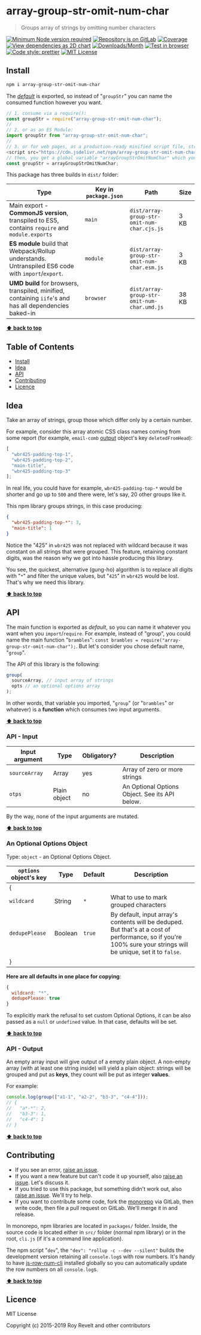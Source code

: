 # array-group-str-omit-num-char

> Groups array of strings by omitting number characters

[![Minimum Node version required][node-img]][node-url]
[![Repository is on GitLab][gitlab-img]][gitlab-url]
[![Coverage][cov-img]][cov-url]
[![View dependencies as 2D chart][deps2d-img]][deps2d-url]
[![Downloads/Month][downloads-img]][downloads-url]
[![Test in browser][runkit-img]][runkit-url]
[![Code style: prettier][prettier-img]][prettier-url]
[![MIT License][license-img]][license-url]

## Install

```bash
npm i array-group-str-omit-num-char
```

The [_default_](https://exploringjs.com/es6/ch_modules.html#_default-exports-one-per-module) is exported, so instead of "`groupStr`" you can name the consumed function however you want.

```js
// 1. consume via a require():
const groupStr = require("array-group-str-omit-num-char");
//
// 2. or as an ES Module:
import groupStr from "array-group-str-omit-num-char";
//
// 3. or for web pages, as a production-ready minified script file, straight from CDN:
<script src="https://cdn.jsdelivr.net/npm/array-group-str-omit-num-char/dist/array-group-str-omit-num-char.umd.js"></script>;
// then, you get a global variable "arrayGroupStrOmitNumChar" which you consume like this:
const groupStr = arrayGroupStrOmitNumChar;
```

This package has three builds in `dist/` folder:

| Type                                                                                                    | Key in `package.json` | Path                                        | Size  |
| ------------------------------------------------------------------------------------------------------- | --------------------- | ------------------------------------------- | ----- |
| Main export - **CommonJS version**, transpiled to ES5, contains `require` and `module.exports`          | `main`                | `dist/array-group-str-omit-num-char.cjs.js` | 3 KB  |
| **ES module** build that Webpack/Rollup understands. Untranspiled ES6 code with `import`/`export`.      | `module`              | `dist/array-group-str-omit-num-char.esm.js` | 3 KB  |
| **UMD build** for browsers, transpiled, minified, containing `iife`'s and has all dependencies baked-in | `browser`             | `dist/array-group-str-omit-num-char.umd.js` | 38 KB |

**[⬆ back to top](#)**

## Table of Contents

- [Install](#install)
- [Idea](#idea)
- [API](#api)
- [Contributing](#contributing)
- [Licence](#licence)

## Idea

Take an array of strings, group those which differ only by a certain number.

For example, consider this array atomic CSS class names coming from some report (for example, `email-comb` [output](https://www.npmjs.com/package/email-comb#api---output) object's key `deletedFromHead`):

```js
[
  "wbr425-padding-top-1",
  "wbr425-padding-top-2",
  "main-title",
  "wbr425-padding-top-3"
];
```

In real life, you could have for example, `wbr425-padding-top-*` would be shorter and go up to `500` and there were, let's say, 20 other groups like it.

This npm library groups strings, in this case producing:

```json
{
  "wbr425-padding-top-*": 3,
  "main-title": 1
}
```

Notice the "425" in `wbr425` was not replaced with wildcard because it was constant on all strings that were grouped. This feature, retaining constant digits, was the reason why we got into hassle producing this library.

You see, the quickest, alternative (gung-ho) algorithm is to replace all digits with "`*`" and filter the unique values, but "`425`" in `wbr425` would be lost. That's why we need this library.

**[⬆ back to top](#)**

## API

The main function is exported as _default_, so you can name it whatever you want when you `import`/`require`. For example, instead of "group", you could name the main function "`brambles`": `const brambles = require("array-group-str-omit-num-char");`. But let's consider you chose default name, "`group`".

The API of this library is the following:

```js
group(
  sourceArray, // input array of strings
  opts // an optional options array
);
```

In other words, that variable you imported, "`group`" (or "`brambles`" or whatever) is a **function** which consumes two input arguments.

**[⬆ back to top](#)**

### API - Input

| Input argument | Type         | Obligatory? | Description                                    |
| -------------- | ------------ | ----------- | ---------------------------------------------- |
| `sourceArray`  | Array        | yes         | Array of zero or more strings                  |
| `otps`         | Plain object | no          | An Optional Options Object. See its API below. |

By the way, none of the input arguments are mutated.

**[⬆ back to top](#)**

### An Optional Options Object

Type: `object` - an Optional Options Object.

| `options` object's key | Type    | Default | Description                                                                                                                                                     |
| ---------------------- | ------- | ------- | --------------------------------------------------------------------------------------------------------------------------------------------------------------- |
| {                      |         |         |
| `wildcard`             | String  | `*`     | What to use to mark grouped characters                                                                                                                          |
| `dedupePlease`         | Boolean | `true`  | By default, input array's contents will be deduped. But that's at a cost of performance, so if you're 100% sure your strings will be unique, set it to `false`. |
| }                      |         |         |

**Here are all defaults in one place for copying**:

```js
{
  wildcard: "*",
  dedupePlease: true
}
```

To explicitly mark the refusal to set custom Optional Options, it can be also passed as a `null` or `undefined` value. In that case, defaults will be set.

**[⬆ back to top](#)**

### API - Output

An empty array input will give output of a empty plain object.
A non-empty array (with at least one string inside) will yield a plain object: strings will be grouped and put as **keys**, they count will be put as integer **values**.

For example:

```js
console.log(group(["a1-1", "a2-2", "b3-3", "c4-4"]));
// {
//   "a*-*": 2,
//   "b3-3": 1,
//   "c4-4": 1
// }
```

**[⬆ back to top](#)**

## Contributing

- If you see an error, [raise an issue](<https://gitlab.com/codsen/codsen/issues/new?issue[title]=array-group-str-omit-num-char%20package%20-%20put%20title%20here&issue[description]=**Which%20package%20is%20this%20issue%20for**%3A%20%0Aarray-group-str-omit-num-char%0A%0A**Describe%20the%20issue%20(if%20necessary)**%3A%20%0A%0A%0A%2Fassign%20%40revelt>).
- If you want a new feature but can't code it up yourself, also [raise an issue](<https://gitlab.com/codsen/codsen/issues/new?issue[title]=array-group-str-omit-num-char%20package%20-%20put%20title%20here&issue[description]=**Which%20package%20is%20this%20issue%20for**%3A%20%0Aarray-group-str-omit-num-char%0A%0A**Describe%20the%20issue%20(if%20necessary)**%3A%20%0A%0A%0A%2Fassign%20%40revelt>). Let's discuss it.
- If you tried to use this package, but something didn't work out, also [raise an issue](<https://gitlab.com/codsen/codsen/issues/new?issue[title]=array-group-str-omit-num-char%20package%20-%20put%20title%20here&issue[description]=**Which%20package%20is%20this%20issue%20for**%3A%20%0Aarray-group-str-omit-num-char%0A%0A**Describe%20the%20issue%20(if%20necessary)**%3A%20%0A%0A%0A%2Fassign%20%40revelt>). We'll try to help.
- If you want to contribute some code, fork the [monorepo](https://gitlab.com/codsen/codsen/) via GitLab, then write code, then file a pull request on GitLab. We'll merge it in and release.

In monorepo, npm libraries are located in `packages/` folder. Inside, the source code is located either in `src/` folder (normal npm library) or in the root, `cli.js` (if it's a command line application).

The npm script "`dev`", the `"dev": "rollup -c --dev --silent"` builds the development version retaining all `console.log`s with row numbers. It's handy to have [js-row-num-cli](https://www.npmjs.com/package/js-row-num-cli) installed globally so you can automatically update the row numbers on all `console.log`s.

**[⬆ back to top](#)**

## Licence

MIT License

Copyright (c) 2015-2019 Roy Revelt and other contributors

[node-img]: https://img.shields.io/node/v/array-group-str-omit-num-char.svg?style=flat-square&label=works%20on%20node
[node-url]: https://www.npmjs.com/package/array-group-str-omit-num-char
[gitlab-img]: https://img.shields.io/badge/repo-on%20GitLab-brightgreen.svg?style=flat-square
[gitlab-url]: https://gitlab.com/codsen/codsen/tree/master/packages/array-group-str-omit-num-char
[cov-img]: https://img.shields.io/badge/coverage-100%25-brightgreen.svg?style=flat-square
[cov-url]: https://gitlab.com/codsen/codsen/tree/master/packages/array-group-str-omit-num-char
[deps2d-img]: https://img.shields.io/badge/deps%20in%202D-see_here-08f0fd.svg?style=flat-square
[deps2d-url]: http://npm.anvaka.com/#/view/2d/array-group-str-omit-num-char
[downloads-img]: https://img.shields.io/npm/dm/array-group-str-omit-num-char.svg?style=flat-square
[downloads-url]: https://npmcharts.com/compare/array-group-str-omit-num-char
[runkit-img]: https://img.shields.io/badge/runkit-test_in_browser-a853ff.svg?style=flat-square
[runkit-url]: https://npm.runkit.com/array-group-str-omit-num-char
[prettier-img]: https://img.shields.io/badge/code_style-prettier-ff69b4.svg?style=flat-square
[prettier-url]: https://prettier.io
[license-img]: https://img.shields.io/badge/licence-MIT-51c838.svg?style=flat-square
[license-url]: https://gitlab.com/codsen/codsen/blob/master/LICENSE
